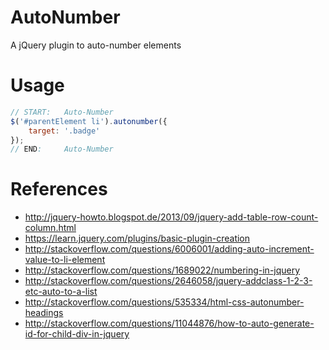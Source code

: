 # AutoNumber
A jQuery plugin to auto-number elements

# Usage
```javascript
// START:	Auto-Number
$('#parentElement li').autonumber({
    target: '.badge'
});
// END:		Auto-Number
```

# References
* http://jquery-howto.blogspot.de/2013/09/jquery-add-table-row-count-column.html
* https://learn.jquery.com/plugins/basic-plugin-creation
* http://stackoverflow.com/questions/6006001/adding-auto-increment-value-to-li-element
* http://stackoverflow.com/questions/1689022/numbering-in-jquery
* http://stackoverflow.com/questions/2646058/jquery-addclass-1-2-3-etc-auto-to-a-list
* http://stackoverflow.com/questions/535334/html-css-autonumber-headings
* http://stackoverflow.com/questions/11044876/how-to-auto-generate-id-for-child-div-in-jquery
